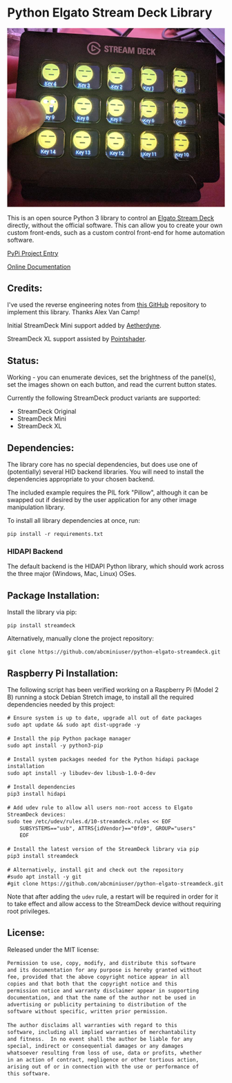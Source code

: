# Python Elgato Stream Deck Library

![Example Deck](ExampleDeck.jpg)

This is an open source Python 3 library to control an
[Elgato Stream Deck](https://www.elgato.com/en/gaming/stream-deck) directly,
without the official software. This can allow you to create your own custom
front-ends, such as a custom control front-end for home automation software.

[PyPi Project Entry](https://pypi.org/project/streamdeck/)

[Online Documentation](https://python-elgato-streamdeck.readthedocs.io)

## Credits:

I've used the reverse engineering notes from
[this GitHub](https://github.com/Lange/node-elgato-stream-deck/blob/master/NOTES.md)
repository to implement this library. Thanks Alex Van Camp!

Initial StreamDeck Mini support added by [Aetherdyne](https://github.com/Aetherdyne).

StreamDeck XL support assisted by [Pointshader](https://github.com/pointshader).

## Status:

Working - you can enumerate devices, set the brightness of the panel(s), set
the images shown on each button, and read the current button states.

Currently the following StreamDeck product variants are supported:
* StreamDeck Original
* StreamDeck Mini
* StreamDeck XL

## Dependencies:

The library core has no special dependencies, but does use one of (potentially)
several HID backend libraries. You will need to install the dependencies
appropriate to your chosen backend.

The included example requires the PIL fork "Pillow", although it can be swapped
out if desired by the user application for any other image manipulation library.

To install all library dependencies at once, run:
```
pip install -r requirements.txt
```

### HIDAPI Backend

The default backend is the HIDAPI Python library, which should work across
the three major (Windows, Mac, Linux) OSes.

## Package Installation:

Install the library via pip:

```
pip install streamdeck
```

Alternatively, manually clone the project repository:
```
git clone https://github.com/abcminiuser/python-elgato-streamdeck.git
```

## Raspberry Pi Installation:

The following script has been verified working on a Raspberry Pi (Model 2 B)
running a stock Debian Stretch image, to install all the required dependencies
needed by this project:

```
# Ensure system is up to date, upgrade all out of date packages
sudo apt update && sudo apt dist-upgrade -y

# Install the pip Python package manager
sudo apt install -y python3-pip

# Install system packages needed for the Python hidapi package installation
sudo apt install -y libudev-dev libusb-1.0-0-dev

# Install dependencies
pip3 install hidapi

# Add udev rule to allow all users non-root access to Elgato StreamDeck devices:
sudo tee /etc/udev/rules.d/10-streamdeck.rules << EOF
	SUBSYSTEMS=="usb", ATTRS{idVendor}=="0fd9", GROUP="users"
	EOF

# Install the latest version of the StreamDeck library via pip
pip3 install streamdeck

# Alternatively, install git and check out the repository
#sudo apt install -y git
#git clone https://github.com/abcminiuser/python-elgato-streamdeck.git
```

Note that after adding the `udev` rule, a restart will be required in order for
it to take effect and allow access to the StreamDeck device without requiring
root privileges.

## License:

Released under the MIT license:

```
Permission to use, copy, modify, and distribute this software
and its documentation for any purpose is hereby granted without
fee, provided that the above copyright notice appear in all
copies and that both that the copyright notice and this
permission notice and warranty disclaimer appear in supporting
documentation, and that the name of the author not be used in
advertising or publicity pertaining to distribution of the
software without specific, written prior permission.

The author disclaims all warranties with regard to this
software, including all implied warranties of merchantability
and fitness.  In no event shall the author be liable for any
special, indirect or consequential damages or any damages
whatsoever resulting from loss of use, data or profits, whether
in an action of contract, negligence or other tortious action,
arising out of or in connection with the use or performance of
this software.
```
